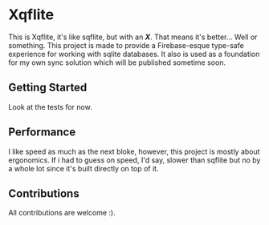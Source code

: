 <!-- 
This README describes the package. If you publish this package to pub.dev,
this README's contents appear on the landing page for your package.

For information about how to write a good package README, see the guide for
[writing package pages](https://dart.dev/guides/libraries/writing-package-pages). 

For general information about developing packages, see the Dart guide for
[creating packages](https://dart.dev/guides/libraries/create-library-packages)
and the Flutter guide for
[developing packages and plugins](https://flutter.dev/developing-packages). 
-->

# Xqflite

This is Xqflite, it's like sqflite, but with an ***X***. That means it's better... Well or something. This project is made to provide a Firebase-esque type-safe experience for working with sqlite databases. It also is used as a foundation for my own sync solution which will be published sometime soon.

## Getting Started

Look at the tests for now.

## Performance

I like speed as much as the next bloke, however, this project is mostly about ergonomics. If i had to guess on speed, I'd say, slower than sqflite but no by a whole lot since it's built directly on top of it.

## Contributions

All contributions are welcome :).